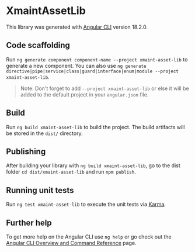 # XmaintAssetLib

This library was generated with [Angular CLI](https://github.com/angular/angular-cli) version 18.2.0.

## Code scaffolding

Run `ng generate component component-name --project xmaint-asset-lib` to generate a new component. You can also use `ng generate directive|pipe|service|class|guard|interface|enum|module --project xmaint-asset-lib`.
> Note: Don't forget to add `--project xmaint-asset-lib` or else it will be added to the default project in your `angular.json` file. 

## Build

Run `ng build xmaint-asset-lib` to build the project. The build artifacts will be stored in the `dist/` directory.

## Publishing

After building your library with `ng build xmaint-asset-lib`, go to the dist folder `cd dist/xmaint-asset-lib` and run `npm publish`.

## Running unit tests

Run `ng test xmaint-asset-lib` to execute the unit tests via [Karma](https://karma-runner.github.io).

## Further help

To get more help on the Angular CLI use `ng help` or go check out the [Angular CLI Overview and Command Reference](https://angular.dev/tools/cli) page.
